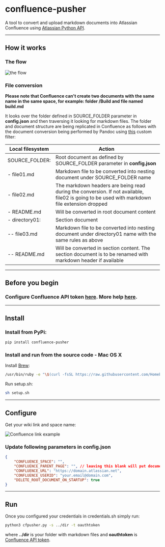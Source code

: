 # confluence-pusher

A tool to convert and upload markdown documents into Atlassian Confluence using [Atlassian Python API](https://atlassian-python-api.readthedocs.io/en/latest/index.html).

---

## How it works

### The flow

![the flow](img/flow.svg)

### File conversion

**Please note that Confluence can't create two documents with the same name in the same space, for example: folder /Build and file named build.md**

It looks over the folder defined in SOURCE_FOLDER parameter in **config.json** and then traversing it looking for markdown files. The folder and document structure are being replicated in Confluence as follows with the document conversion being performed by Pandoc using [this](https://github.com/jpbarrette/pandoc-confluence-writer/blob/master/confluence.lua) custom filter:

| Local filesystem | Action                                                                                                                                       |
| ---------------- | -------------------------------------------------------------------------------------------------------------------------------------------- |
| SOURCE_FOLDER:   | Root document as defined by SOURCE_FOLDER parameter in **config.json**                                                                       |
| - file01.md      | Markdown file to be converted into nesting document under SOURCE_FOLDER name                                                                 |
| - file02.md      | The markdown headers are being read during the conversion. If not available, file02 is going to be used with markdown file extension dropped |
| - README.md      | Will be converted in root document content                                                                                                   |
| - directory01:   | Section document                                                                                                                             |
| -- file03.md     | Markdown file to be converted into nesting document under directory01 name with the same rules as above                                      |
| -- README.md     | Will be converted in section content. The section document is to be renamed with markdown header if available                                |

---

## Before you begin

### Configure Confluence API token [here](https://id.atlassian.com/manage/api-tokens). More help [here](https://confluence.atlassian.com/cloud/api-tokens-938839638.html).

---

## Install

### Install from PyPi:

```bash
pip install confluence-pusher
```

### Install and run from the source code - Mac OS X

Install [Brew](https://brew.sh/):

```bash
/usr/bin/ruby -e "\$(curl -fsSL https://raw.githubusercontent.com/Homebrew/install/master/install)"
```

Run setup.sh:

```bash
sh setup.sh
```

---

## Configure

Get your wiki link and space name:

![Confluence link example](./img/configuration.svg)

### Update following parameters in **config.json**

```json
{
    "CONFLUENCE_SPACE": "",
    "CONFLUENCE_PARENT_PAGE": "", // leaving this blank will put document root page directly into Confluence space listed above
    "CONFLUENCE_URL": "https://domain.atlassian.net",
    "CONFLUENCE_USERID": "your.email@domain.com",
    "DELETE_ROOT_DOCUMENT_ON_STARTUP": true
}
```

---

## Run

Once you configured your credentials in credentials.sh simply run:

```bash
python3 cfpusher.py -s ../dir -t oauthtoken
```

where **../dir** is your folder with markdown files and **oauthtoken** is [Confluence API token](https://id.atlassian.com/manage/api-tokens).
